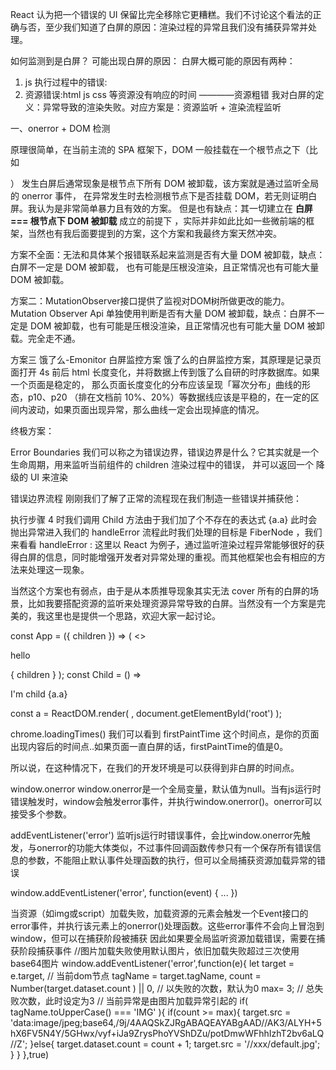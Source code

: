 React 认为把一个错误的 UI 保留比完全移除它更糟糕。我们不讨论这个看法的正确与否，至少我们知道了白屏的原因：渲染过程的异常且我们没有捕获异常并处理。

如何监测到是白屏？
可能出现白屏的原因：
白屏大概可能的原因有两种：
1. js 执行过程中的错误:
2. 资源错误:html js css 等资源没有响应的时间 ————资源粗错
我对白屏的定义：异常导致的渲染失败。对应方案是：资源监听 + 渲染流程监听

一、onerror + DOM 检测 

原理很简单，在当前主流的 SPA 框架下，DOM 一般挂载在一个根节点之下（比如 <div id="root"></div> ）
发生白屏后通常现象是根节点下所有 DOM 被卸载，该方案就是通过监听全局的 onerror 事件，
在异常发生时去检测根节点下是否挂载 DOM，若无则证明白屏。我认为是非常简单暴力且有效的方案。
但是也有缺点：其一切建立在 **白屏 === 根节点下 DOM 被卸载** 成立的前提下
，实际并非如此比如一些微前端的框架，当然也有我后面要提到的方案，这个方案和我最终方案天然冲突。


方案不全面：无法和具体某个报错联系起来监测是否有大量 DOM 被卸载，缺点：白屏不一定是 DOM 被卸载，
也有可能是压根没渲染，且正常情况也有可能大量 DOM 被卸载。


方案二：MutationObserver接口提供了监视对DOM树所做更改的能力。
Mutation Observer Api 单独使用判断是否有大量 DOM 被卸载，缺点：白屏不一定是 DOM 被卸载，也有可能是压根没渲染，且正常情况也有可能大量 DOM 被卸载。完全走不通。

方案三
饿了么-Emonitor 白屏监控方案
饿了么的白屏监控方案，其原理是记录页面打开 4s 前后 html 长度变化，并将数据上传到饿了么自研的时序数据库。如果一个页面是稳定的，
那么页面长度变化的分布应该呈现「幂次分布」曲线的形态，p10、p20 （排在文档前 10%、20%）等数据线应该是平稳的，在一定的区间内波动，如果页面出现异常，那么曲线一定会出现掉底的情况。



终极方案：

Error Boundaries
我们可以称之为错误边界，错误边界是什么？它其实就是一个生命周期，用来监听当前组件的 children 渲染过程中的错误，
并可以返回一个 降级的 UI 来渲染

错误边界流程
刚刚我们了解了正常的流程现在我们制造一些错误并捕获他：

执行步骤 4 时我们调用 Child 方法由于我们加了个不存在的表达式 {a.a} 此时会抛出异常进入我们的 handleError 流程此时我们处理的目标是 FiberNode<Child> ，我们来看看 handleError :
这里以 React 为例子，通过监听渲染过程异常能够很好的获得白屏的信息，同时能增强开发者对异常处理的重视。而其他框架也会有相应的方法来处理这一现象。

当然这个方案也有弱点，由于是从本质推导现象其实无法 cover 所有的白屏的场景，比如我要搭配资源的监听来处理资源异常导致的白屏。当然没有一个方案是完美的，我这里也是提供一个思路，欢迎大家一起讨论。

const App = ({ children }) => (
  <>
  <p>hello</p>
  { children }
  </>
);
const Child = () => <p>I'm child {a.a}</p>
const a = ReactDOM.render(
  <App>
    <ErrorBoundary><Child/></ErrorBoundary>
  </App>,
  document.getElementById('root')
);


chrome.loadingTimes()
我们可以看到 firstPaintTime 这个时间点，是你的页面出现内容后的时间点..如果页面一直白屏的话，firstPaintTime的值是0。

所以说，在这种情况下，在我们的开发环境是可以获得到非白屏的时间点。



window.onerror
window.onerror是一个全局变量，默认值为null。当有js运行时错误触发时，window会触发error事件，并执行window.onerror()。onerror可以接受多个参数。


addEventListener('error')
监听js运行时错误事件，会比window.onerror先触发，与onerror的功能大体类似，不过事件回调函数传参只有一个保存所有错误信息的参数，不能阻止默认事件处理函数的执行，但可以全局捕获资源加载异常的错误


window.addEventListener('error', function(event) { ... })


 
当资源（如img或script）加载失败，加载资源的元素会触发一个Event接口的error事件，并执行该元素上的onerror()处理函数。这些error事件不会向上冒泡到window，但可以在捕获阶段被捕获
因此如果要全局监听资源加载错误，需要在捕获阶段捕获事件
//图片加载失败使用默认图片，依旧加载失败超过三次使用base64图片
window.addEventListener('error',function(e){
    let target = e.target, // 当前dom节点
        tagName = target.tagName,
        count = Number(target.dataset.count ) || 0, // 以失败的次数，默认为0
        max= 3; // 总失败次数，此时设定为3
    // 当前异常是由图片加载异常引起的
    if( tagName.toUpperCase() === 'IMG' ){
        if(count >= max){
            target.src = 'data:image/jpeg;base64,/9j/4AAQSkZJRgABAQEAYABgAAD//AK3/ALYH+5hX6FV5N4Y/5GHwx/vyf+iJa9ZrysPhoYVShDZu/potDmwWFhhIzhT2bv6aLQ//Z';
        }else{
            target.dataset.count = count + 1;
            target.src = '//xxx/default.jpg';
        }
    }
},true)